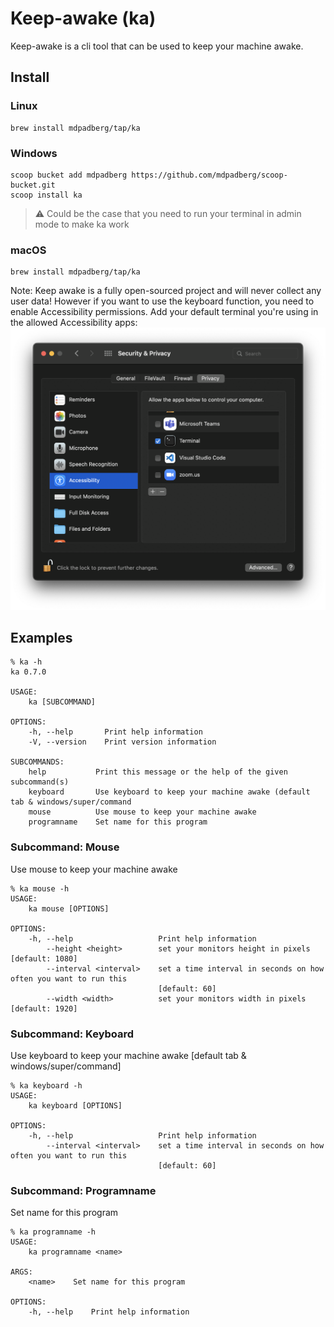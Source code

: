 # Keep-awake (ka)
Keep-awake is a cli tool that can be used to keep your machine awake.

## Install

### Linux
```
brew install mdpadberg/tap/ka
```

### Windows   
```
scoop bucket add mdpadberg https://github.com/mdpadberg/scoop-bucket.git
scoop install ka
```

> :warning: Could be the case that you need to run your terminal in admin mode to make ka work

### macOS
```
brew install mdpadberg/tap/ka
```
Note:
Keep awake is a fully open-sourced project and will never collect any user data! However if you want to use the keyboard function, you need to enable Accessibility permissions. Add your default terminal you're using in the allowed Accessibility apps:
![screenshot of Accessibility menus in macos](macos-security-and-privacy.png)

## Examples
```console
% ka -h
ka 0.7.0

USAGE:
    ka [SUBCOMMAND]

OPTIONS:
    -h, --help       Print help information
    -V, --version    Print version information

SUBCOMMANDS:
    help           Print this message or the help of the given subcommand(s)
    keyboard       Use keyboard to keep your machine awake (default tab & windows/super/command
    mouse          Use mouse to keep your machine awake
    programname    Set name for this program

```

### Subcommand: Mouse
Use mouse to keep your machine awake

```console
% ka mouse -h
USAGE:
    ka mouse [OPTIONS]

OPTIONS:
    -h, --help                   Print help information
        --height <height>        set your monitors height in pixels [default: 1080]
        --interval <interval>    set a time interval in seconds on how often you want to run this
                                 [default: 60]
        --width <width>          set your monitors width in pixels [default: 1920]
```

### Subcommand: Keyboard
Use keyboard to keep your machine awake [default tab & windows/super/command]

```console
% ka keyboard -h
USAGE:
    ka keyboard [OPTIONS]

OPTIONS:
    -h, --help                   Print help information
        --interval <interval>    set a time interval in seconds on how often you want to run this
                                 [default: 60]
```

### Subcommand: Programname
Set name for this program

```console
% ka programname -h
USAGE:
    ka programname <name>

ARGS:
    <name>    Set name for this program

OPTIONS:
    -h, --help    Print help information
```
